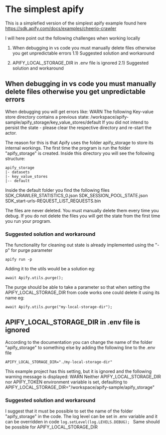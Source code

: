 # The simplest apify

This is a simplefied version of the simplest apify example found here https://sdk.apify.com/docs/examples/cheerio-crawler

I will here point out the following challenges when working locally 

1) When debugging in vs code you must manually delete files otherwise you get unpredictable errors
1.1) Suggested solution and workaround

2) APIFY_LOCAL_STORAGE_DIR in .env file is ignored
2.1) Suggested solution and workaround



## When debugging in vs code you must manually delete files otherwise you get unpredictable errors
When debugging you will get errors like:
WARN  The following Key-value store directory contains a previous state:
      /workspace/apify-sample/apify_storage/key_value_stores/default
      If you did not intend to persist the state - please clear the respective directory and re-start the actor.

The reason for this is that Apify uses the folder apify_storage to store its internal workings. 
The first time the program is run the folder "apify_storage" is created.
Inside this directory you will see the following structure:

```
apify_storage
|- datasets
|- key_value_stores
|-- default
```
Inside the default folder you find the following files
SDK_CRAWLER_STATISTICS_0.json
SDK_SESSION_POOL_STATE.json
SDK_start-urls-REQUEST_LIST_REQUESTS.bin

The files are never deleted. You must manually delete them every time you debug. If you do not delete the files you will get the state from the first time you run your program.

### Suggested solution and workaround
The functionality for cleaning out state is already implemented using the "-p" for purge parameter 
```
apify run -p
```
Adding it to the utils would be a solution eg:
```
await Apify.utils.purge();
```

The purge should be able to take a parameter so that when setting the APIFY_LOCAL_STORAGE_DIR from code works one could delete it using its name eg:
```
await Apify.utils.purge("my-local-storage-dir");
```


## APIFY_LOCAL_STORAGE_DIR in .env file is ignored
According to the documentation you can change the name of the folder "apify_storage" to something else by adding the following line to the .env file
```
APIFY_LOCAL_STORAGE_DIR="./my-local-storage-dir"
```
This example project has this setting, but it is ignored and the following warning message is displayed:
WARN  Neither APIFY_LOCAL_STORAGE_DIR nor APIFY_TOKEN environment variable is set, defaulting to APIFY_LOCAL_STORAGE_DIR="/workspace/apify-sample/apify_storage"


### Suggested solution and workaround
I suggest that it must be possible to set the name of the folder "apify_storage" in the code.
The log level can be set in .env variable and it can be overridden in code 
```log.setLevel(log.LEVELS.DEBUG); ```
Same should be possible for APIFY_LOCAL_STORAGE_DIR



